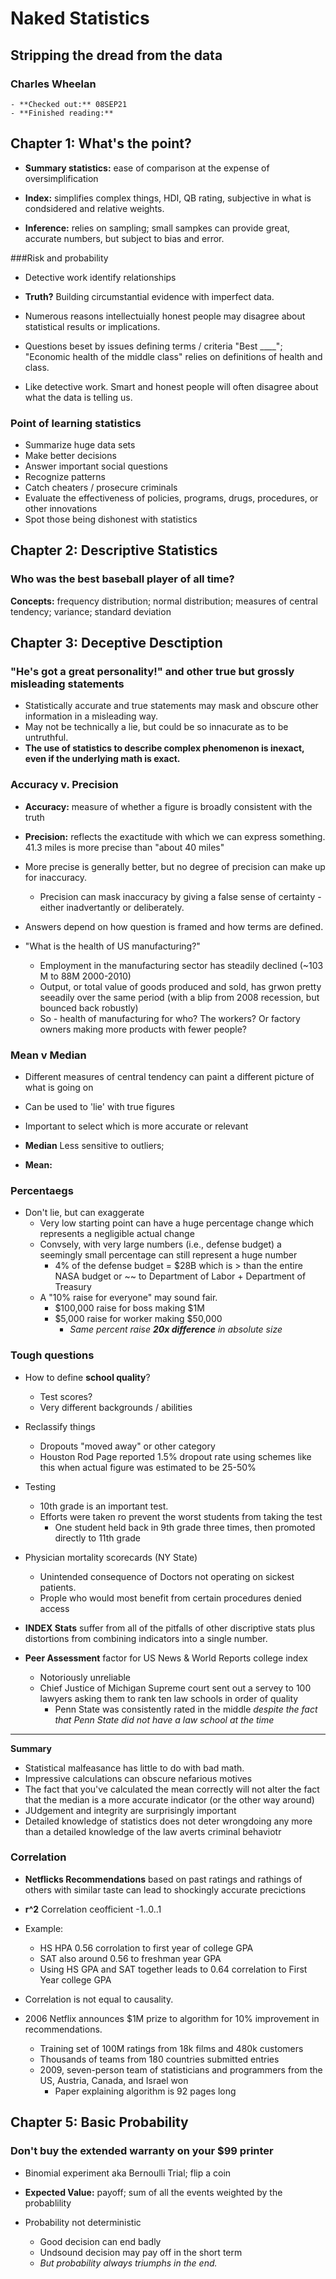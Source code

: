 # Naked Statistics
## Stripping the dread from the data
### Charles Wheelan
	
	- **Checked out:** 08SEP21
	- **Finished reading:**

## Chapter 1: What's the point?

- **Summary statistics:** ease of comparison at the expense of oversimplification

- **Index:** simplifies complex things, HDI, QB rating, subjective in what is condsidered and relative weights.

- **Inference:** relies on sampling; small sampkes can provide great, accurate numbers, but subject to bias and error.

###Risk and probability

- Detective work identify relationships

- **Truth?** Building circumstantial evidence with imperfect data.

- Numerous reasons intellectuially honest people may disagree about statistical results or implications.

- Questions beset by issues defining terms / criteria "Best ____"; "Economic health of the middle class" relies on definitions of health and class.

- Like detective work. Smart and honest people will often disagree about what the data is telling us.

### Point of learning statistics
- Summarize huge data sets
- Make better decisions
- Answer important social questions
- Recognize patterns
- Catch cheaters / prosecure criminals
- Evaluate the effectiveness of policies, programs, drugs, procedures, or other innovations
- Spot those being dishonest with statistics

## Chapter 2: Descriptive Statistics
### Who was the best baseball player of all time?

**Concepts:** frequency distribution; normal distribution; measures of central tendency; variance; standard deviation

## Chapter 3: Deceptive Desctiption
### "He's got a great personality!" and other true but grossly misleading statements

- Statistically accurate and true statements may mask and obscure other information in a misleading way.
- May not be technically a lie, but could be so innacurate as to be untruthful.
- **The use of statistics to describe complex phenomenon is inexact, even if the underlying math is exact.**

### Accuracy v. Precision

- **Accuracy:** measure of whether a figure is broadly consistent with the truth
- **Precision:** reflects the exactitude with which we can express something. 41.3 miles is more precise than "about 40 miles" 

- More precise is generally better, but no degree of precision can make up for inaccuracy.
	- Precision can mask inaccuracy by giving a false sense of certainty - either inadvertantly or deliberately.

- Answers depend on how question is framed and how terms are defined. 
- "What is the health of US manufacturing?"
	- Employment in the manufacturing sector has steadily declined (~103 M to 88M 2000-2010)
	- Output, or total value of goods produced and sold, has grwon pretty seeadily over the same period (with a blip from 2008 recession, but bounced back robustly)
	- So - health of manufacturing for who? The workers? Or factory owners making more products with fewer people?

### Mean v Median

- Different measures of central tendency can paint a different picture of what is going on 
- Can be used to 'lie' with true figures
- Important to select which is more accurate or relevant

- **Median** Less sensitive to outliers; 

- **Mean:** 

### Percentaegs
- Don't lie, but can exaggerate
	- Very low starting point can have a huge percentage change which represents a negligible actual change
	- Convsely, with very large numbers (i.e., defense budget) a seemingly small percentage can still represent a huge number
		- 4% of the defense budget = $28B which is > than the entire NASA budget or ~~ to Department of Labor + Department of Treasury
	- A "10% raise for everyone" may sound fair.
		- $100,000 raise for boss making $1M
		- $5,000 raise for worker making $50,000
			- *Same percent raise ***20x difference*** in absolute size*

### Tough questions
- How to define **school quality**?
	- Test scores?
	- Very different backgrounds / abilities
- Reclassify things
	- Dropouts "moved away" or other category 
	- Houston Rod Page reported 1.5% dropout rate using schemes like this when actual figure was estimated to be 25-50%
- Testing
	- 10th grade is an important test.
	- Efforts were taken ro prevent the worst students from taking the test
		- One student held back in 9th grade three times, then promoted directly to 11th grade
- Physician mortality scorecards (NY State)
	- Unintended consequence of Doctors not operating on sickest patients.
	- Prople who would most benefit from certain procedures denied access

- **INDEX Stats** suffer from all of the pitfalls of other discriptive stats plus distortions from combining indicators into a single number.

- **Peer Assessment** factor for US News & World Reports college index
	- Notoriously unreliable
	- Chief Justice of Michigan Supreme court sent out a servey to 100 lawyers asking them to rank ten law schools in order of quality
		- Penn State was consistently rated in the middle *despite the fact that Penn State did not have a law school at the time*

---
**Summary**
- Statistical malfeasance has little to do with bad math.
- Impressive calculations can obscure nefarious motives
- The fact that you've calculated the mean correctly will not alter the fact that the median is a more accurate indicator (or the other way around)
- JUdgement and integrity are surprisingly important
- Detailed knowledge of statistics does not deter wrongdoing any more than a detailed knowledge of the law averts criminal behaviotr

### Correlation

- **Netflicks Recommendations** based on past ratings and rathings of others with similar taste can lead to shockingly accurate precictions

- **r^2** Correlation ceofficient -1..0..1

- Example:
	- HS HPA 0.56 corrolation to first year of college GPA
	- SAT also around 0.56 to freshman year GPA
	- Using HS GPA and SAT together leads to 0.64 correlation to First Year college GPA
- Correlation is not equal to causality.
- 2006 Netflix announces $1M prize to algorithm for 10% improvement in recommendations.
	- Training set of 100M ratings from 18k films and 480k customers
	- Thousands of teams from 180 countries submitted entries
	- 2009, seven-person team of statisticians and programmers from the US, Austria, Canada, and Israel won
		- Paper explaining algorithm is 92 pages long

## Chapter 5: Basic Probability
### Don't buy the extended warranty on your $99 printer

- Binomial experiment aka Bernoulli Trial; flip a coin

- **Expected Value:** payoff; sum of all the events weighted by the probablility
- Probability not deterministic
	- Good decision can end badly
	- Undsound decision may pay off in the short term
	- *But probability always triumphs in the end.*
	